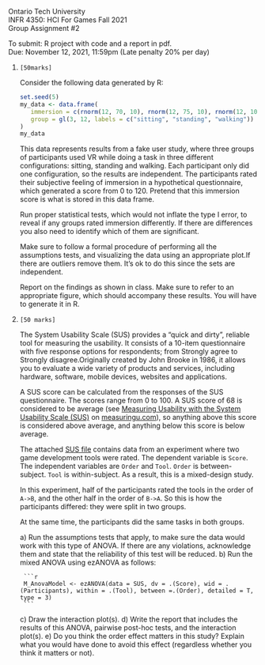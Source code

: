 Ontario Tech University  
INFR 4350: HCI For Games Fall 2021  
Group Assignment #2  

To submit: R project with code and a report in pdf.  
Due: November 12, 2021, 11:59pm (Late penalty 20% per day)

1) `[50marks]`

    Consider the following data generated by R:

    ```r
    set.seed(5)
    my_data <- data.frame(
       immersion = c(rnorm(12, 70, 10), rnorm(12, 75, 10), rnorm(12, 100, 10)),
       group = gl(3, 12, labels = c("sitting", "standing", "walking"))
    )
    my_data
    ```

    This data represents results from a fake user study, where three groups of participants used VR while doing a task in three different configurations: sitting, standing and walking. Each participant only did one configuration, so the results are independent. The participants rated their subjective feeling of immersion in a hypothetical questionnaire, which generated a score from 0 to 120. Pretend that this immersion score is what is stored in this data frame.

    Run proper statistical tests, which would not inflate the type I error, to reveal if any groups rated immersion differently. If there are differences you also need to identify which of them are significant.

    Make sure to follow a formal procedure of performing all the assumptions tests, and visualizing the data using an appropriate plot.If there are outliers remove them. It’s ok to do this since the sets are independent.

    Report on the findings as shown in class. Make sure to refer to an appropriate figure, which should accompany these results. You will have to generate it in R.

2) `[50 marks]`

    The System Usability Scale (SUS) provides a “quick and dirty”, reliable tool for measuring the usability. It consists of a 10-item questionnaire with five response options for respondents; from Strongly agree to Strongly disagree.Originally created by John Brooke in 1986, it allows you to evaluate a wide variety of products and services, including hardware, software, mobile devices, websites and applications.

    A SUS score can be calculated from the responses of the SUS questionnaire. The scores range from 0 to 100. A SUS score of 68 is considered to be average (see [Measuring Usability with the System Usability Scale (SUS)](https://measuringu.com/sus/) on [measuringu.com](https://measuringu.com/)), so anything above this score is considered above average, and anything below this score is below average.

    The attached [SUS file](SUS.csv) contains data from an experiment where two game development tools were rated. The dependent variable is `Score`. The independent variables are `Order` and `Tool`. `Order` is between-subject. `Tool` is within-subject. As a result, this is a mixed-design study.

    In this experiment, half of the participants rated the tools in the order of `A->B`, and the other half in the order of `B->A`. So this is how the participants differed: they were split in two groups.

    At the same time, the participants did the same tasks in both groups.

    a) Run the assumptions tests that apply, to make sure the data would work with this type of ANOVA. If there are any violations, acknowledge them and state that the reliability of this test will be reduced.
    b) Run the mixed ANOVA using ezANOVA as follows:

        ```r
        M_AnovaModel <- ezANOVA(data = SUS, dv = .(Score), wid = .(Participants), within = .(Tool), between =.(Order), detailed = T, type = 3)
        ```

    c) Draw the interaction plot(s).
    d) Write the report that includes the results of this ANOVA, pairwise post-hoc tests, and the interaction plot(s).
    e) Do you think the order effect matters in this study? Explain what you would have done to avoid this effect (regardless whether you think it matters or not).
